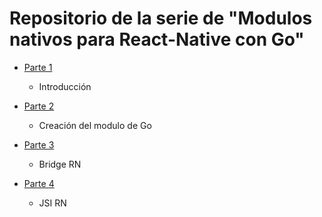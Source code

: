 # Repositorio de la serie de "Modulos nativos para React-Native con Go"

- [Parte 1](https://dev.to/x0s3/modulos-nativos-para-react-native-con-go-1-4-51gb)
    - Introducción

- [Parte 2](https://dev.to/x0s3/modulos-nativos-para-react-native-con-go-1-4-51gb)
    - Creación del modulo de Go

- [Parte 3]()
    - Bridge RN

- [Parte 4]()
    - JSI RN

